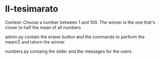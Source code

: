 # II-tesimarato
Contest: Choose a number between 1 and 100. The winner is the one that's closer to half the mean of all numbers

admin.py contain the eraser button and the commands to perform the mean/2 and return the winner

numbers.py containg the slider and the messages for the users

